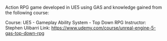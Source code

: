 Action RPG game developed in UE5 using GAS and knowledge gained from the following course:

Course: UE5 - Gameplay Ability System - Top Down RPG
Instructor: Stephen Ulibarri
Link: https://www.udemy.com/course/unreal-engine-5-gas-top-down-rpg


